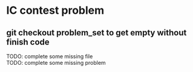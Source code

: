 # IC contest problem
## git checkout problem\_set to get empty without finish code

TODO: complete some missing file  
TODO: complete some missing problem  
